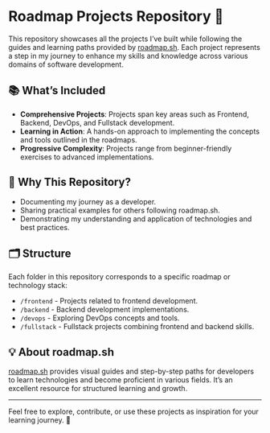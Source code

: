 # Roadmap Projects Repository 🚀

This repository showcases all the projects I’ve built while following the guides and learning paths provided by [roadmap.sh](https://roadmap.sh). Each project represents a step in my journey to enhance my skills and knowledge across various domains of software development.

## 📚 What’s Included
- **Comprehensive Projects**: Projects span key areas such as Frontend, Backend, DevOps, and Fullstack development.
- **Learning in Action**: A hands-on approach to implementing the concepts and tools outlined in the roadmaps.
- **Progressive Complexity**: Projects range from beginner-friendly exercises to advanced implementations.

## 🌟 Why This Repository?
- Documenting my journey as a developer.
- Sharing practical examples for others following roadmap.sh.
- Demonstrating my understanding and application of technologies and best practices.

## 🗂️ Structure
Each folder in this repository corresponds to a specific roadmap or technology stack:
- `/frontend` - Projects related to frontend development.
- `/backend` - Backend development implementations.
- `/devops` - Exploring DevOps concepts and tools.
- `/fullstack` - Fullstack projects combining frontend and backend skills.

## 💡 About roadmap.sh
[roadmap.sh](https://roadmap.sh) provides visual guides and step-by-step paths for developers to learn technologies and become proficient in various fields. It’s an excellent resource for structured learning and growth.

---

Feel free to explore, contribute, or use these projects as inspiration for your learning journey. 🚀
